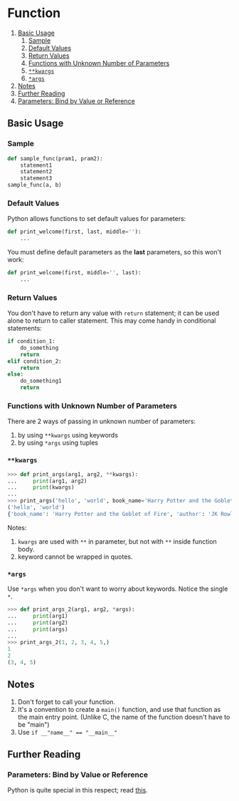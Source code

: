 # Function

1. [Basic Usage](#basic-usage)
	1. [Sample](#sample)
	2. [Default Values](#default-values)
	3. [Return Values](#return-values)
	4. [Functions with Unknown Number of Parameters](#functions-with-unknown-number-of-parameters)
	5. [`**kwargs`](#`**kwargs`)
	6. [`*args`](#`*args`)
2. [Notes](#notes)
3. [Further Reading](#further-reading)
4. [Parameters: Bind by Value or Reference](#parameters:-bind-by-value-or-reference)

## Basic Usage

### Sample

```python
def sample_func(pram1, pram2):
    statement1
    statement2
    statement3
sample_func(a, b)
```

### Default Values

Python allows functions to set default values for parameters:

```python
def print_welcome(first, last, middle=''):
    ...
```

You must define default parameters as the **last** parameters, so this won't work:

```python
def print_welcome(first, middle='', last):
    ...
```

### Return Values

You don't have to return any value with `return` statement; it can be used alone to return to caller statement. This may come handy in conditional statements:

```python
if condition_1:
    do_something
    return
elif condition_2:
    return
else:
    do_something1
    return
```

### Functions with Unknown Number of Parameters

There are 2 ways of passing in unknown number of parameters:

1. by using `**kwargs` using keywords
1. by using `*args` using tuples

### `**kwargs`

```python
>>> def print_args(arg1, arg2, **kwargs):
...     print(arg1, arg2)
...     print(kwargs)
...
>>> print_args('hello', 'world', book_name='Harry Potter and the Goblet of Fire', author='JK Rowling')
('hello', 'world')
{'book_name': 'Harry Potter and the Goblet of Fire', 'author': 'JK Rowling'}
```

Notes:

1. `kwargs` are used with `**` in parameter, but not with `**` inside function body.
1. keyword cannot be wrapped in quotes.

### `*args`

Use `*args` when you don't want to worry about keywords. Notice the single `*`.

```python
>>> def print_args_2(arg1, arg2, *args):
...     print(arg1)
...     print(arg2)
...     print(args)
...
>>> print_args_2(1, 2, 3, 4, 5,)
1
2
(3, 4, 5)
```

## Notes

1. Don't forget to call your function.
1. It's a convention to create a `main()` function, and use that function as the main entry point. (Unlike C, the name of the function doesn't have to be "main")
1. Use `if __"name__" == "__main__"`

## Further Reading

### Parameters: Bind by Value or Reference

Python is quite special in this respect; read [this](http://stackoverflow.com/a/986145/5827766).


